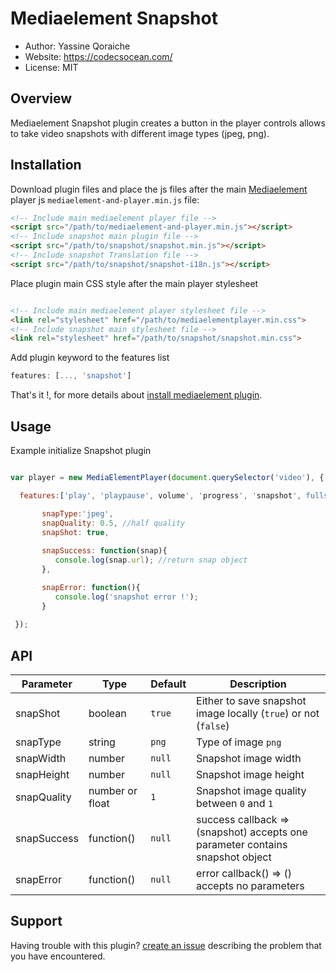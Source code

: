 # Mediaelement Snapshot

* Author: Yassine Qoraiche
* Website: https://codecsocean.com/
* License: MIT

## Overview

Mediaelement Snapshot plugin creates a button in the player controls allows to take video snapshots with different image types (jpeg, png).

## Installation

Download plugin files and place the js files after the main [Mediaelement](https://github.com/mediaelement/mediaelement/) player js `mediaelement-and-player.min.js` file:

```HTML
<!-- Include main mediaelement player file -->
<script src="/path/to/mediaelement-and-player.min.js"></script>
<!-- Include snapshot main plugin file -->
<script src="/path/to/snapshot/snapshot.min.js"></script>
<!-- Include snapshot Translation file -->
<script src="/path/to/snapshot/snapshot-i18n.js"></script>

```
Place plugin main CSS style after the main player stylesheet

```HTML

<!-- Include main mediaelement player stylesheet file -->
<link rel="stylesheet" href="/path/to/mediaelementplayer.min.css">
<!-- Include snapshot main stylesheet file -->
<link rel="stylesheet" href="/path/to/snapshot/snapshot.min.css">

```

Add plugin keyword to the features list

```Javascript
features: [..., 'snapshot']
```

That's it !, for more details about [install mediaelement plugin](https://github.com/mediaelement/mediaelement-plugins#installation).

## Usage

Example initialize Snapshot plugin

```Javascript

var player = new MediaElementPlayer(document.querySelector('video'), {

  features:['play', 'playpause', volume', 'progress', 'snapshot', fullscreen'],

       snapType:'jpeg',
       snapQuality: 0.5, //half quality
       snapShot: true,
            
       snapSuccess: function(snap){
          console.log(snap.url); //return snap object
       },

       snapError: function(){
          console.log('snapshot error !');
       }
       
 });

```

## API

| Parameter 	| Type 	          | Default | Description |
| ----------- | --------------  | --------| -----------
| snapShot    | boolean         | `true`  | Either to save snapshot image locally (`true`) or not (`false`)
| snapType    | string          | `png`   | Type of image `png`|`jpeg`
| snapWidth   | number          | `null`  | Snapshot image width
| snapHeight  | number          | `null`  | Snapshot image height
| snapQuality | number or float | `1`     | Snapshot image quality between `0` and `1`
| snapSuccess | function()      | `null`  | success callback => (snapshot) accepts one parameter contains snapshot object
| snapError   | function()      | `null`  | error callback() => () accepts no parameters 

## Support

Having trouble with this plugin? [create an issue](https://github.com/Codecsocean/mediaelement-snapshot/issues) describing the problem that you have encountered.
 
